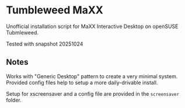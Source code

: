 # Tumbleweed MaXX
Unofficial installation script for MaXX Interactive Desktop on openSUSE Tubmleweed.

Tested with snapshot 20251024

## Notes
Works with "Generic Desktop" pattern to create a very minimal system. Provided config files help to setup a more daily-drivable install.

Setup for xscreensaver and a config file are provided in the `screensaver` folder.
